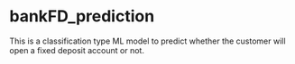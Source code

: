 # bankFD_prediction
This is a classification type ML model to predict whether the customer will open a fixed deposit account or not.
